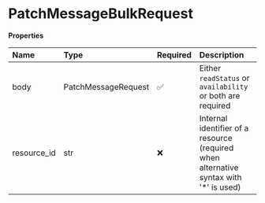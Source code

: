 # PatchMessageBulkRequest

**Properties**

| Name        | Type                | Required | Description                                                                            |
| :---------- | :------------------ | :------- | :------------------------------------------------------------------------------------- |
| body        | PatchMessageRequest | ✅       | Either `readStatus` or `availability` or both are required                             |
| resource_id | str                 | ❌       | Internal identifier of a resource (required when alternative syntax with '\*' is used) |

<!-- This file was generated by liblab | https://liblab.com/ -->
